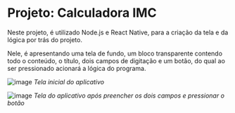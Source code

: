 # Projeto: Calculadora IMC

<p>Neste projeto, é utilizado Node.js e React Native, para a criação da tela e da lógica por trás do projeto.</p>

<p>Nele, é apresentando uma tela de fundo, um bloco transparente contendo todo o conteúdo, o título, dois campos de digitação e um botão, do qual ao ser pressionado acionará a lógica do programa.</p> 

![image](https://user-images.githubusercontent.com/109826788/180583873-8d67041f-b577-456d-b550-8abcb196a7aa.png)
<em>Tela inicial do aplicativo</em>

![image](https://user-images.githubusercontent.com/109826788/180583977-776335be-08a4-42e9-9875-c27f3cadc5cd.png)
<em>Tela do aplicativo após preencher os dois campos e pressionar o botão</em>
